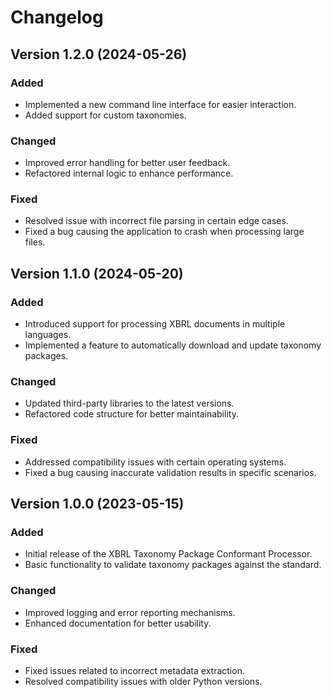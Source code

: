 Changelog
=========

Version 1.2.0 (2024-05-26)
---------------------------

### Added
- Implemented a new command line interface for easier interaction.
- Added support for custom taxonomies.

### Changed
- Improved error handling for better user feedback.
- Refactored internal logic to enhance performance.

### Fixed
- Resolved issue with incorrect file parsing in certain edge cases.
- Fixed a bug causing the application to crash when processing large files.

Version 1.1.0 (2024-05-20)
---------------------------

### Added
- Introduced support for processing XBRL documents in multiple languages.
- Implemented a feature to automatically download and update taxonomy packages.

### Changed
- Updated third-party libraries to the latest versions.
- Refactored code structure for better maintainability.

### Fixed
- Addressed compatibility issues with certain operating systems.
- Fixed a bug causing inaccurate validation results in specific scenarios.

Version 1.0.0 (2023-05-15)
---------------------------

### Added
- Initial release of the XBRL Taxonomy Package Conformant Processor.
- Basic functionality to validate taxonomy packages against the standard.

### Changed
- Improved logging and error reporting mechanisms.
- Enhanced documentation for better usability.

### Fixed
- Fixed issues related to incorrect metadata extraction.
- Resolved compatibility issues with older Python versions.
